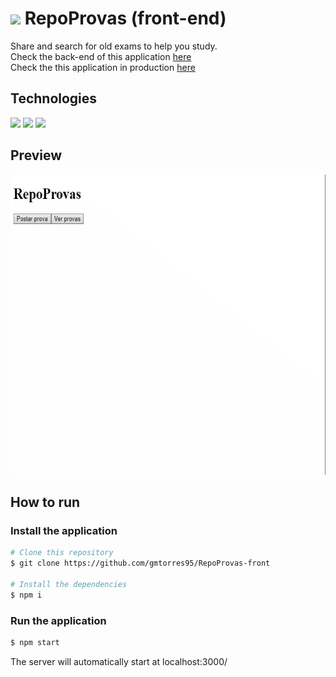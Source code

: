 #  <img src="./public/favicon.ico" height="24px" /> RepoProvas (front-end)

Share and search for old exams to help you study.  
Check the back-end of this application [here](https://github.com/gmtorres95/RepoProvas-back)  
Check the this application in production [here](https://repoprovas-one.vercel.app)

## Technologies

<div styles="display: flex">
  <img src="https://img.shields.io/badge/JavaScript-F7DF1E?style=for-the-badge&logo=javascript&logoColor=black" />
  <img src="https://img.shields.io/badge/React-20232A?style=for-the-badge&logo=react&logoColor=61DAFB" />
  <img src="https://img.shields.io/badge/Vercel-000?style=for-the-badge&logo=vercel&logoColor=white" />
</div>

## Preview

<img src="./public/preview.gif" height="480px" />

## How to run

### Install the application

```bash
# Clone this repository
$ git clone https://github.com/gmtorres95/RepoProvas-front

# Install the dependencies
$ npm i
```

### Run the application

```bash
$ npm start
```

The server will automatically start at localhost:3000/
